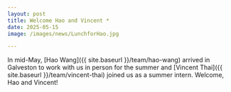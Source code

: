 ```yaml
---
layout: post
title: Welcome Hao and Vincent *
date: 2025-05-15
image: /images/news/LunchforHao.jpg

---
```


In mid-May, [Hao Wang]({{ site.baseurl }}/team/hao-wang) arrived in Galveston to work with us in person for the summer and [Vincent Thai]({{ site.baseurl }}/team/vincent-thai) joined us as a summer intern. Welcome, Hao and Vincent!
